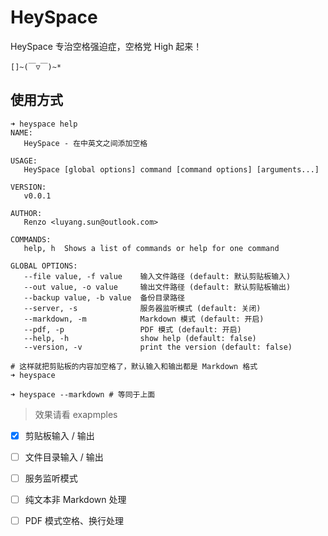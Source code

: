 # HeySpace

HeySpace 专治空格强迫症，空格党 High 起来！

`[]~(￣▽￣)~*`

## 使用方式

```shell script
➜ heyspace help
NAME:
   HeySpace - 在中英文之间添加空格

USAGE:
   HeySpace [global options] command [command options] [arguments...]

VERSION:
   v0.0.1

AUTHOR:
   Renzo <luyang.sun@outlook.com>

COMMANDS:
   help, h  Shows a list of commands or help for one command

GLOBAL OPTIONS:
   --file value, -f value    输入文件路径 (default: 默认剪贴板输入)
   --out value, -o value     输出文件路径 (default: 默认剪贴板输出)
   --backup value, -b value  备份目录路径
   --server, -s              服务器监听模式 (default: 关闭)
   --markdown, -m            Markdown 模式 (default: 开启)
   --pdf, -p                 PDF 模式 (default: 开启)
   --help, -h                show help (default: false)
   --version, -v             print the version (default: false)
```



```shell
# 这样就把剪贴板的内容加空格了，默认输入和输出都是 Markdown 格式
➜ heyspace

➜ heyspace --markdown # 等同于上面
```

> 效果请看 exapmples


- [x] 剪贴板输入 / 输出
- [ ] 文件目录输入 / 输出
- [ ] 服务监听模式
- [ ] 纯文本非 Markdown 处理
- [ ] PDF 模式空格、换行处理

